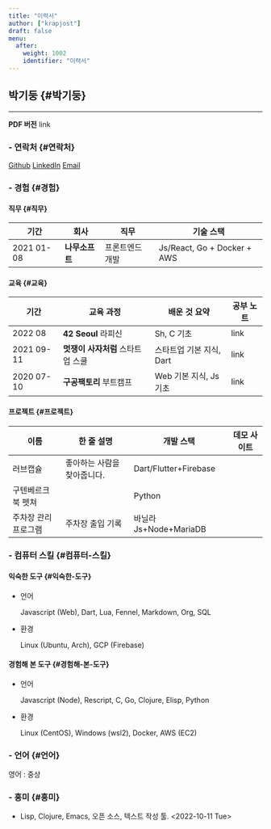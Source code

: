 ```yaml
---
title: "이력서"
author: ["krapjost"]
draft: false
menu:
  after:
    weight: 1002
    identifier: "이력서"
---
```


## 박기둥 {#박기둥}

---
**PDF 버전** link


### - 연락처 {#연락처}

[Github](https://github.com/krapjost)
[LinkedIn](https://www.linkedin.com/in/gidoong-park-3a0b751b1/)
[Email](mailto:krapjost@gmail.com)


### - 경험 {#경험}


#### 직무 {#직무}

| 기간       | 회사      | 직무     | 기술 스택                   |
|----------|---------|--------|-------------------------|
| 2021 01-08 | **나무소프트** | 프론트엔드 개발 | Js/React, Go + Docker + AWS |


#### 교육 {#교육}

| 기간       | 교육 과정            | 배운 것 요약     | 공부 노트 |
|----------|------------------|-------------|-------|
| 2022 08    | **42 Seoul** 라피신  | Sh, C 기초       | link  |
| 2021 09-11 | **멋쟁이 사자처럼** 스타트업 스쿨 | 스타트업 기본 지식, Dart | link  |
| 2020 07-10 | **구공팩토리** 부트캠프 | Web 기본 지식, Js 기초 | link  |


#### 프로젝트 {#프로젝트}

| 이름        | 한 줄 설명      | 개발 스택             | 데모 사이트 |
|-----------|-------------|-------------------|--------|
| 러브캡슐    | 좋아하는 사람을 찾아줍니다. | Dart/Flutter+Firebase |        |
| 구텐베르크 북 펫쳐 |                 | Python                |        |
| 주차장 관리 프로그램 | 주차장 출입 기록 | 바닐라 Js+Node+MariaDB |        |


### - 컴퓨터 스킬 {#컴퓨터-스킬}


#### 익숙한 도구 {#익숙한-도구}

<!--list-separator-->

-  언어

    Javascript (Web), Dart, Lua, Fennel, Markdown, Org, SQL

<!--list-separator-->

-  환경

    Linux (Ubuntu, Arch), GCP (Firebase)


#### 경험해 본 도구 {#경험해-본-도구}

<!--list-separator-->

-  언어

    Javascript (Node), Rescript, C, Go, Clojure, Elisp, Python

<!--list-separator-->

-  환경

    Linux (CentOS), Windows (wsl2), Docker, AWS (EC2)


### - 언어 {#언어}

영어 : 중상


### - 흥미 {#흥미}

-   Lisp, Clojure, Emacs, 오픈 소스, 텍스트 작성 툴. <span class="timestamp-wrapper"><span class="timestamp">&lt;2022-10-11 Tue&gt;</span></span>
